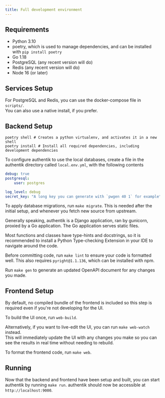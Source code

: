 ```yaml
---
title: Full development environment
---
```


## Requirements

-   Python 3.10
-   poetry, which is used to manage dependencies, and can be installed with `pip install poetry`
-   Go 1.18
-   PostgreSQL (any recent version will do)
-   Redis (any recent version will do)
-   Node 16 (or later)

## Services Setup

For PostgreSQL and Redis, you can use the docker-compose file in `scripts/`.  
You can also use a native install, if you prefer.

## Backend Setup

```shell
poetry shell # Creates a python virtualenv, and activates it in a new shell
poetry install # Install all required dependencies, including development dependencies
```

To configure authentik to use the local databases, create a file in the authentik directory called `local.env.yml`, with the following contents

```yaml
debug: true
postgresql:
    user: postgres

log_level: debug
secret_key: "A long key you can generate with `pwgen 40 1` for example"
```

To apply database migrations, run `make migrate`. This is needed after the initial setup, and whenever you fetch new source from upstream.

Generally speaking, authentik is a Django application, ran by gunicorn, proxied by a Go application. The Go application serves static files.

Most functions and classes have type-hints and docstrings, so it is recommended to install a Python Type-checking Extension in your IDE to navigate around the code.

Before committing code, run `make lint` to ensure your code is formatted well. This also requires `pyright@1.1.136`, which can be installed with npm.

Run `make gen` to generate an updated OpenAPI document for any changes you made.

## Frontend Setup

By default, no compiled bundle of the frontend is included so this step is required even if you're not developing for the UI.

To build the UI once, run `web-build`.

Alternatively, if you want to live-edit the UI, you can run `make web-watch` instead.  
This will immediately update the UI with any changes you make so you can see the results in real time without needing to rebuild.

To format the frontend code, run `make web`.

## Running

Now that the backend and frontend have been setup and built, you can start authentik by running `make run`. authentik should now be accessible at `http://localhost:9000`.

